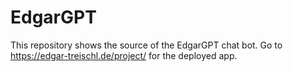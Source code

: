 # EdgarGPT

This repository shows the source of the EdgarGPT chat bot. Go to <https://edgar-treischl.de/project/> for the deployed app.